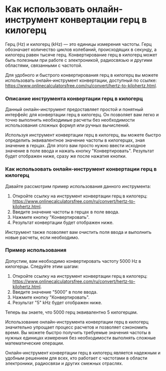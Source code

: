 Как использовать онлайн-инструмент конвертации герц в килогерц
==============================================================

Герц (Hz) и килогерц (kHz) — это единицы измерения частоты. Герц обозначает количество циклов колебаний, происходящих в секунду, а килогерц равен тысяче герц. Конвертирование герц в килогерц может быть полезным при работе с электроникой, радиосвязью и другими областями, связанными с частотой.

Для удобного и быстрого конвертирования герц в килогерц вы можете использовать онлайн-инструмент конвертации, доступный по ссылке: <https://www.onlinecalculatorsfree.com/ru/convert/hertz-to-kilohertz.html>.

### Описание инструмента конвертации герц в килогерц

Данный онлайн-инструмент предоставляет простой и понятный интерфейс для конвертации герц в килогерц. Он позволяет вам легко и точно выполнить необходимые расчеты без необходимости использования сложных формул или ручных вычислений.

Используя инструмент конвертации герц в килогерц, вы можете быстро определить эквивалентное значение частоты в килогерцах, зная значение в герцах. Для этого вам просто нужно ввести исходное значение в поле ввода и нажать кнопку "Конвертировать". Результат будет отображен ниже, сразу же после нажатия кнопки.

### Как использовать онлайн-инструмент конвертации герц в килогерц

Давайте рассмотрим пример использования данного инструмента:

1. Откройте ссылку на инструмент конвертации герц в килогерц: <https://www.onlinecalculatorsfree.com/ru/convert/hertz-to-kilohertz.html>.
2. Введите значение частоты в герцах в поле ввода.
3. Нажмите кнопку "Конвертировать".
4. Результат конвертации будет отображен ниже.

Инструмент также позволяет вам очистить поля ввода и выполнить новые расчеты, если необходимо.

### Пример использования

Допустим, вам необходимо конвертировать частоту 5000 Hz в килогерцы. Следуйте этим шагам:

1. Откройте ссылку на инструмент конвертации герц в килогерц: <https://www.onlinecalculatorsfree.com/ru/convert/hertz-to-kilohertz.html>.
2. Введите значение "5000" в поле ввода.
3. Нажмите кнопку "Конвертировать".
4. Результат "5" kHz будет отображен ниже.

Теперь вы знаете, что 5000 герц эквивалентно 5 килогерцам.

Использование онлайн-инструмента конвертации герц в килогерц значительно упрощает процесс расчетов и позволяет сэкономить время. Вы можете быстро получить требуемые значения частоты в нужных единицах измерения без необходимости выполнять сложные математические операции.

Онлайн-инструмент конвертации герц в килогерц является надежным и удобным решением для всех, кто работает с частотами в области электроники, радиосвязи и других смежных отраслях.